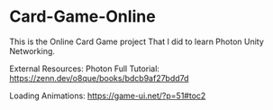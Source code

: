 # Card-Game-Online

This is the Online Card Game project That I did to learn Photon Unity Networking.

External Resources:
Photon Full Tutorial: https://zenn.dev/o8que/books/bdcb9af27bdd7d

Loading Animations: https://game-ui.net/?p=51#toc2

